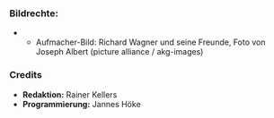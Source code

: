 ### Bildrechte:

- - Aufmacher-Bild: Richard Wagner und seine Freunde, Foto von Joseph Albert (picture alliance / akg-images)


### Credits

- **Redaktion:** Rainer Kellers
- **Programmierung:** Jannes Höke
